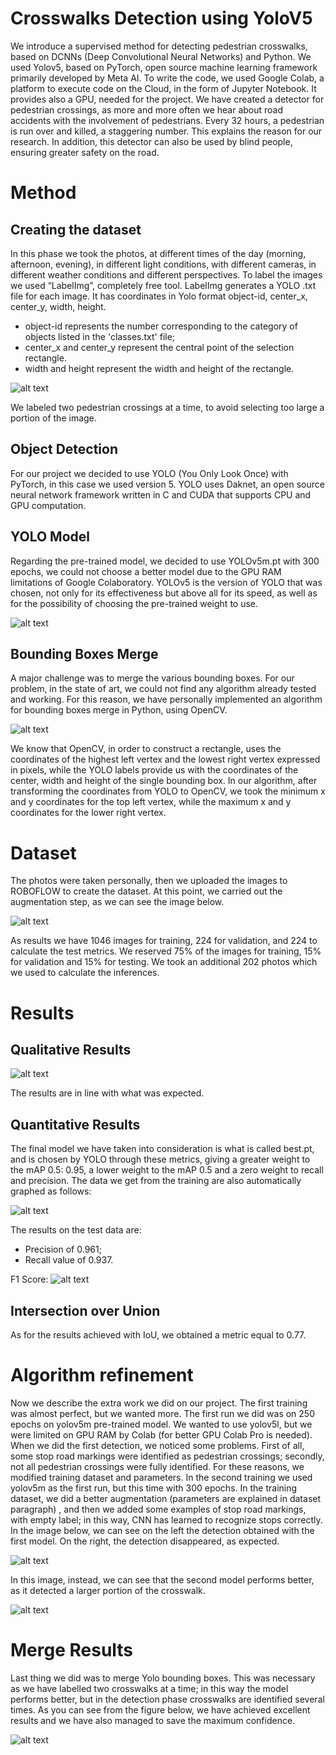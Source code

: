 # Crosswalks Detection using YoloV5

We introduce a supervised method for detecting pedestrian crosswalks, based on DCNNs (Deep Convolutional Neural Networks) and Python. We used Yolov5, based on PyTorch, open source machine learning framework primarily developed by Meta AI. To write the code, we used Google Colab, a platform to execute code on the Cloud, in the form of Jupyter Notebook. It provides also a GPU, needed for the project.
We have created a detector for pedestrian crossings, as more and more often we hear about road accidents with the involvement of pedestrians. Every 32 hours, a pedestrian is run over and killed, a staggering number. This explains the reason for our research. In addition, this detector can also be used by blind people, ensuring greater safety on the road.

# Method

## Creating the dataset
In this phase we took the photos, at different times of the day (morning, afternoon, evening), in different light conditions, with different cameras, in different weather conditions and different perspectives. To label the images we used “LabelImg”, completely free tool. LabelImg generates a YOLO .txt file for each image. It has coordinates in Yolo format object-id, center_x, center_y, width, height.

- object-id represents the number corresponding to the category of objects listed in the 'classes.txt' file;
- center_x and center_y represent the central point of the selection rectangle.
- width and height represent the width and height of the rectangle.

![alt text](https://github.com/xN1ckuz/Crosswalks-Detection-using-YoloV5/blob/main/readme_img/label.jpg)

We labeled two pedestrian crossings at a time, to avoid selecting too large a portion of the image.

## Object Detection
For our project we decided to use YOLO (You Only Look Once) with PyTorch, in this case we used version 5. YOLO uses Daknet, an open source neural network framework written in C and CUDA that supports CPU and GPU computation.

## YOLO Model
Regarding the pre-trained model, we decided to use YOLOv5m.pt with 300 epochs, we could not choose a better model due to the GPU RAM limitations of Google Colaboratory. YOLOv5 is the version of YOLO that was chosen, not only for its effectiveness but above all for its speed, as well as for the possibility of choosing the pre-trained weight to use.

![alt text](https://github.com/xN1ckuz/Crosswalks-Detection-using-YoloV5/blob/main/readme_img/yolo_model.png)

## Bounding Boxes Merge
A major challenge was to merge the various bounding boxes. For our problem, in the state of art, we could not find any algorithm already tested and working. For this reason, we have personally implemented an algorithm for bounding boxes merge in Python, using OpenCV.

![alt text](https://github.com/xN1ckuz/Crosswalks-Detection-using-YoloV5/blob/main/readme_img/merge.png)

We know that OpenCV, in order to construct a rectangle, uses the coordinates of the highest left vertex and the lowest right vertex expressed in pixels, while the YOLO labels provide us with the coordinates of the center, width and height of the single bounding box. In our algorithm, after transforming the coordinates from YOLO to OpenCV, we took the minimum x and y coordinates for the top left vertex, while the maximum x and y coordinates for the lower right vertex.

# Dataset

The photos were taken personally, then we uploaded the images to ROBOFLOW to create the dataset. At this point, we carried out the augmentation step, as we can see the image below.

![alt text](https://github.com/xN1ckuz/Crosswalks-Detection-using-YoloV5/blob/main/readme_img/augmentation.jpg)

As results we have 1046 images for training, 224 for validation, and 224 to calculate the test metrics. We reserved 75% of the images for training, 15% for validation and 15% for testing. We took an additional 202 photos which we used to calculate the inferences.

# Results

## Qualitative Results

![alt text](https://github.com/xN1ckuz/Crosswalks-Detection-using-YoloV5/blob/main/readme_img/inference.jpg)

The results are in line with what was expected.

## Quantitative Results
The final model we have taken into consideration is what is called best.pt, and is chosen by YOLO through these metrics, giving a greater weight to the mAP 0.5: 0.95, a lower weight to the mAP 0.5 and a zero weight to recall and precision. The data we get from the training are also automatically graphed as follows:

![alt text](https://github.com/xN1ckuz/Crosswalks-Detection-using-YoloV5/blob/main/readme_img/results.png)

The results on the test data are:
- Precision of 0.961;
- Recall value of 0.937.

F1 Score:
![alt text](https://github.com/xN1ckuz/Crosswalks-Detection-using-YoloV5/blob/main/readme_img/F1.png)

## Intersection over Union
As for the results achieved with IoU, we obtained a metric equal to 0.77.

# Algorithm refinement
Now we describe the extra work we did on our project. The first training was almost perfect, but we wanted more. The first run we did was on 250 epochs on yolov5m pre-trained model. We wanted to use yolov5l, but we were limited on GPU RAM by Colab (for better GPU Colab Pro is needed).
When we did the first detection, we noticed some problems. First of all, some stop road markings were identified as pedestrian crossings; secondly, not all pedestrian crossings were fully identified.
For these reasons, we modified training dataset and parameters. In the second training we used yolov5m as the first run, but this time with 300 epochs. In the training dataset, we did a better augmentation (parameters are explained in dataset paragraph) , and then we added some examples of stop road markings, with empty label; in this way, CNN has learned to recognize stops correctly.
In the image below, we can see on the left the detection obtained with the first model. On the right, the detection disappeared, as expected.

![alt text](https://github.com/xN1ckuz/Crosswalks-Detection-using-YoloV5/blob/main/readme_img/stop.jpg)

In this image, instead, we can see that the second model performs better, as it detected a larger portion of the crosswalk.

![alt text](https://github.com/xN1ckuz/Crosswalks-Detection-using-YoloV5/blob/main/readme_img/crosswalk.jpg)

# Merge Results
Last thing we did was to merge Yolo bounding boxes. This was necessary as we have labelled two crosswalks at a time; in this way the model performs better, but in the detection phase crosswalks are identified several times. As you can see from the figure below, we have achieved excellent results and we have also managed to save the maximum confidence.

![alt text](https://github.com/xN1ckuz/Crosswalks-Detection-using-YoloV5/blob/main/readme_img/merge_result.jpg)
